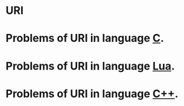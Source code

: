 # URI
<h1>Problems of URI in language <a href="https://github.com/PapaArt/URI-C/tree/master/C">C</a>.</h1>
<h1>Problems of URI in language <a href="https://github.com/PapaArt/URI/tree/master/Lua">Lua</a>.</h1>
<h1>Problems of URI in language <a href="https://github.com/PapaArt/URI/tree/master/C%2B%2B">C++</a>.</h1>
